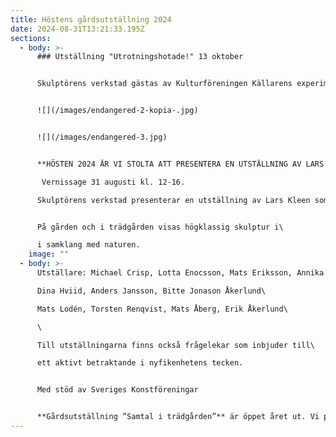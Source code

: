 ```yaml
---
title: Höstens gårdsutställning 2024
date: 2024-08-31T13:21:33.195Z
sections:
  - body: >-
      ### Utställning "Utrotningshotade!" 13 oktober


      Skulptörens verkstad gästas av Kulturföreningen Källarens experimentella undersökning av teknik och visuellt samspel på temat  utrotningshotades arter i vår närmiljö. Välkomna söndag 13e oktober kl. 12-16!


      ![](/images/endangered-2-kopia-.jpg)


      ![](/images/endangered-3.jpg)


      **HÖSTEN 2024 ÄR VI STOLTA ATT PRESENTERA EN UTSTÄLLNING AV LARS KLEEN** 

       Vernissage 31 augusti kl. 12-16. 

      Skulptörens verkstad presenterar en utställning av Lars Kleen som bygger ett verk speciellt anpassat till verkstadens rymd och stämning. Stora konstverk är kännetecknande för Lars Kleen. Han har en känsla för materialens olika egenskaper som resulterar i avancerade konstruktioner i trä, järn och betong.  De tekniska konstruktionerna hänger samman med ett konstnärligt sökande och utstrålar ett rent sakralt uttryck.


      På gården och i trädgården visas högklassig skulptur i\

      i samklang med naturen.
    image: ""
  - body: >-
      Utställare: Michael Crisp, Lotta Enocsson, Mats Eriksson, Annika Heed\

      Dina Hviid, Anders Jansson, Bitte Jonason Åkerlund\

      Mats Lodén, Torsten Renqvist, Mats Åberg, Erik Åkerlund\

      \

      Till utställningarna finns också frågelekar som inbjuder till\

      ett aktivt betraktande i nyfikenhetens tecken.


      Med stöd av Sveriges Konstföreningar


      **Gårdsutställning ”Samtal i trädgården”** är öppet året ut. Vi presenterar skulptur på gårdsplanen och i trädgården.
---
```

